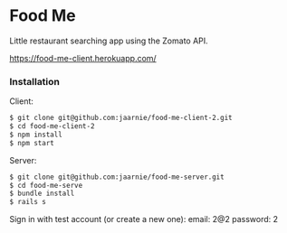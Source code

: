 # Food Me

Little restaurant searching app using the Zomato API.

https://food-me-client.herokuapp.com/

### Installation


Client: 
```sh
$ git clone git@github.com:jaarnie/food-me-client-2.git
$ cd food-me-client-2
$ npm install
$ npm start
```

Server:
```sh
$ git clone git@github.com:jaarnie/food-me-server.git
$ cd food-me-serve
$ bundle install
$ rails s
```

Sign in with test account (or create a new one):
email: 2@2
password: 2
